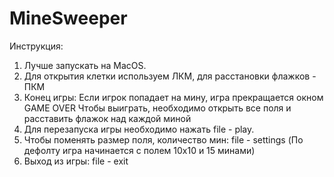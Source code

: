 # MineSweeper
Инструкция:
1) Лучше запускать на MacOS.
2) Для открытия клетки используем ЛКМ, для расстановки флажков - ПКМ
3) Конец игры: Если игрок попадает на мину, игра прекращается окном GAME OVER
Чтобы выиграть, необходимо открыть все поля и расставить флажок над каждой миной
4) Для перезапуска игры необходимо нажать file - play.
5) Чтобы поменять размер поля, количество мин: file - settings
(По дефолту игра начинается с полем 10x10 и 15 минами)
6) Выход из игры: file - exit
